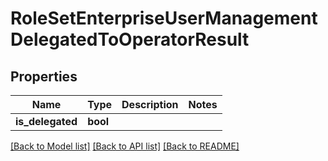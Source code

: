 # RoleSetEnterpriseUserManagementDelegatedToOperatorResult

## Properties
Name | Type | Description | Notes
------------ | ------------- | ------------- | -------------
**is_delegated** | **bool** |  | 

[[Back to Model list]](../README.md#documentation-for-models) [[Back to API list]](../README.md#documentation-for-api-endpoints) [[Back to README]](../README.md)


